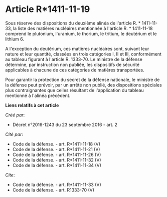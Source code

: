 # Article R*1411-11-19

Sous réserve des dispositions du deuxième alinéa de l'article R. * 1411-11-33, la liste des matières nucléaires mentionnée à
l'article R. * 1411-11-18 comprend le plutonium, l'uranium, le thorium, le tritium, le deutérium et le lithium 6. 

A l'exception du deutérium, ces matières nucléaires sont, suivant leur nature et leur quantité, classées en trois catégories
I, II et III, conformément au tableau figurant à l'article R. 1333-70. Le ministre de la défense détermine, par instruction
non publiée, les dispositifs de sécurité applicables à chacune de ces catégories de matières transportées. 

Pour garantir la protection du secret de la défense nationale, le ministre de la défense peut prévoir, par un arrêté non
publié, des dispositions spéciales plus contraignantes que celles résultant de l'application du tableau mentionné à l'alinéa
précédent.

**Liens relatifs à cet article**

_Créé par_:

  - Décret n°2016-1243 du 23 septembre 2016 - art. 2

_Cité par_:

  - Code de la défense. - art. R*1411-11-18 (V)
  - Code de la défense. - art. R*1411-11-21 (V)
  - Code de la défense. - art. R*1411-11-26 (V)
  - Code de la défense. - art. R*1411-11-32 (V)
  - Code de la défense. - art. R*1411-11-34 (V)

_Cite_:

  - Code de la défense. - art. R*1411-11-33 (V)
  - Code de la défense. - art. R1333-70 (V)
